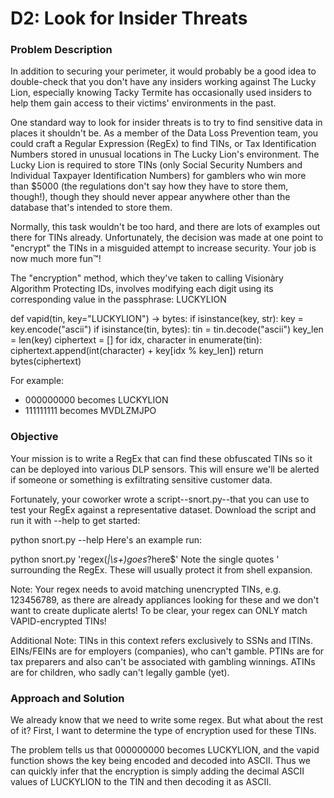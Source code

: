 # D2: Look for Insider Threats

### Problem Description
In addition to securing your perimeter, it would probably be a good idea to double-check that you don't have any insiders working against The Lucky Lion, especially knowing Tacky Termite has occasionally used insiders to help them gain access to their victims' environments in the past.

One standard way to look for insider threats is to try to find sensitive data in places it shouldn't be. As a member of the Data Loss Prevention team, you could craft a Regular Expression (RegEx) to find TINs, or Tax Identification Numbers stored in unusual locations in The Lucky Lion's environment. The Lucky Lion is required to store TINs (only Social Security Numbers and Individual Taxpayer Identification Numbers) for gamblers who win more than $5000 (the regulations don't say how they have to store them, though!), though they should never appear anywhere other than the database that's intended to store them.

Normally, this task wouldn't be too hard, and there are lots of examples out there for TINs already. Unfortunately, the decision was made at one point to "encrypt" the TINs in a misguided attempt to increase security. Your job is now much more fun™!

The "encryption" method, which they've taken to calling Visionàry Algorithm Protecting IDs, involves modifying each digit using its corresponding value in the passphrase: LUCKYLION

def vapid(tin, key="LUCKYLION") -> bytes:
    if isinstance(key, str):
        key = key.encode("ascii")
    if isinstance(tin, bytes):
        tin = tin.decode("ascii")
    key_len = len(key)
    ciphertext = []
    for idx, character in enumerate(tin):
        ciphertext.append(int(character) + key[idx % key_len])
    return bytes(ciphertext)

For example:
- 000000000 becomes LUCKYLION
- 111111111 becomes MVDLZMJPO

### Objective
Your mission is to write a RegEx that can find these obfuscated TINs so it can be deployed into various DLP sensors. This will ensure we'll be alerted if someone or something is exfiltrating sensitive customer data.

Fortunately, your coworker wrote a script--snort.py--that you can use to test your RegEx against a representative dataset. Download the script and run it with --help to get started:

python snort.py --help
Here's an example run:

python snort.py 'regex(_|\s+)goes_?here$'
Note the single quotes ' surrounding the RegEx. These will usually protect it from shell expansion.

Note: Your regex needs to avoid matching unencrypted TINs, e.g. 123456789, as there are already appliances looking for these and we don't want to create duplicate alerts! To be clear, your regex can ONLY match VAPID-encrypted TINs!

Additional Note: TINs in this context refers exclusively to SSNs and ITINs. EINs/FEINs are for employers (companies), who can't gamble. PTINs are for tax preparers and also can't be associated with gambling winnings. ATINs are for children, who sadly can't legally gamble (yet).

### Approach and Solution
We already know that we need to write some regex. But what about the rest of it? First, I want to determine the type of encryption used for these TINs.

The problem tells us that 000000000 becomes LUCKYLION, and the vapid function shows the key being encoded and decoded into ASCII. Thus we can quickly infer that the encryption is simply adding the decimal ASCII values of LUCKYLION to the TIN and then decoding it as ASCII.